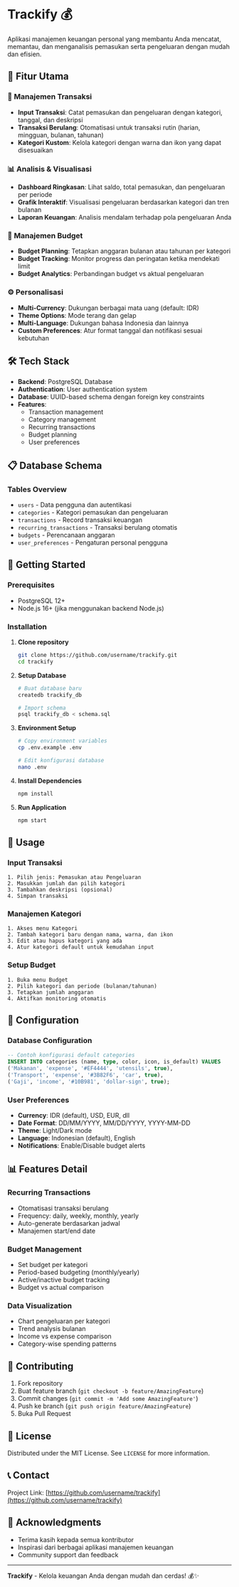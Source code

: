 # Trackify 💰

Aplikasi manajemen keuangan personal yang membantu Anda mencatat, memantau, dan menganalisis pemasukan serta pengeluaran dengan mudah dan efisien.

## 🚀 Fitur Utama

### 📝 Manajemen Transaksi
- **Input Transaksi**: Catat pemasukan dan pengeluaran dengan kategori, tanggal, dan deskripsi
- **Transaksi Berulang**: Otomatisasi untuk transaksi rutin (harian, mingguan, bulanan, tahunan)
- **Kategori Kustom**: Kelola kategori dengan warna dan ikon yang dapat disesuaikan

### 📊 Analisis & Visualisasi
- **Dashboard Ringkasan**: Lihat saldo, total pemasukan, dan pengeluaran per periode
- **Grafik Interaktif**: Visualisasi pengeluaran berdasarkan kategori dan tren bulanan
- **Laporan Keuangan**: Analisis mendalam terhadap pola pengeluaran Anda

### 💼 Manajemen Budget
- **Budget Planning**: Tetapkan anggaran bulanan atau tahunan per kategori
- **Budget Tracking**: Monitor progress dan peringatan ketika mendekati limit
- **Budget Analytics**: Perbandingan budget vs aktual pengeluaran

### ⚙️ Personalisasi
- **Multi-Currency**: Dukungan berbagai mata uang (default: IDR)
- **Theme Options**: Mode terang dan gelap
- **Multi-Language**: Dukungan bahasa Indonesia dan lainnya
- **Custom Preferences**: Atur format tanggal dan notifikasi sesuai kebutuhan

## 🛠️ Tech Stack

- **Backend**: PostgreSQL Database
- **Authentication**: User authentication system
- **Database**: UUID-based schema dengan foreign key constraints
- **Features**: 
  - Transaction management
  - Category management
  - Recurring transactions
  - Budget planning
  - User preferences

## 📋 Database Schema

### Tables Overview
- `users` - Data pengguna dan autentikasi
- `categories` - Kategori pemasukan dan pengeluaran
- `transactions` - Record transaksi keuangan
- `recurring_transactions` - Transaksi berulang otomatis
- `budgets` - Perencanaan anggaran
- `user_preferences` - Pengaturan personal pengguna

## 🚀 Getting Started

### Prerequisites
- PostgreSQL 12+
- Node.js 16+ (jika menggunakan backend Node.js)

### Installation

1. **Clone repository**
   ```bash
   git clone https://github.com/username/trackify.git
   cd trackify
   ```

2. **Setup Database**
   ```bash
   # Buat database baru
   createdb trackify_db
   
   # Import schema
   psql trackify_db < schema.sql
   ```

3. **Environment Setup**
   ```bash
   # Copy environment variables
   cp .env.example .env
   
   # Edit konfigurasi database
   nano .env
   ```

4. **Install Dependencies**
   ```bash
   npm install
   ```

5. **Run Application**
   ```bash
   npm start
   ```

## 📱 Usage

### Input Transaksi
```
1. Pilih jenis: Pemasukan atau Pengeluaran
2. Masukkan jumlah dan pilih kategori
3. Tambahkan deskripsi (opsional)
4. Simpan transaksi
```

### Manajemen Kategori
```
1. Akses menu Kategori
2. Tambah kategori baru dengan nama, warna, dan ikon
3. Edit atau hapus kategori yang ada
4. Atur kategori default untuk kemudahan input
```

### Setup Budget
```
1. Buka menu Budget
2. Pilih kategori dan periode (bulanan/tahunan)
3. Tetapkan jumlah anggaran
4. Aktifkan monitoring otomatis
```

## 🔧 Configuration

### Database Configuration
```sql
-- Contoh konfigurasi default categories
INSERT INTO categories (name, type, color, icon, is_default) VALUES
('Makanan', 'expense', '#EF4444', 'utensils', true),
('Transport', 'expense', '#3B82F6', 'car', true),
('Gaji', 'income', '#10B981', 'dollar-sign', true);
```

### User Preferences
- **Currency**: IDR (default), USD, EUR, dll
- **Date Format**: DD/MM/YYYY, MM/DD/YYYY, YYYY-MM-DD
- **Theme**: Light/Dark mode
- **Language**: Indonesian (default), English
- **Notifications**: Enable/Disable budget alerts

## 📊 Features Detail

### Recurring Transactions
- Otomatisasi transaksi berulang
- Frequency: daily, weekly, monthly, yearly
- Auto-generate berdasarkan jadwal
- Manajemen start/end date

### Budget Management
- Set budget per kategori
- Period-based budgeting (monthly/yearly)
- Active/inactive budget tracking
- Budget vs actual comparison

### Data Visualization
- Chart pengeluaran per kategori
- Trend analysis bulanan
- Income vs expense comparison
- Category-wise spending patterns

## 🤝 Contributing

1. Fork repository
2. Buat feature branch (`git checkout -b feature/AmazingFeature`)
3. Commit changes (`git commit -m 'Add some AmazingFeature'`)
4. Push ke branch (`git push origin feature/AmazingFeature`)
5. Buka Pull Request

## 📄 License

Distributed under the MIT License. See `LICENSE` for more information.

## 📞 Contact

Project Link: [https://github.com/username/trackify](https://github.com/username/trackify)

## 🙏 Acknowledgments

- Terima kasih kepada semua kontributor
- Inspirasi dari berbagai aplikasi manajemen keuangan
- Community support dan feedback

---

**Trackify** - Kelola keuangan Anda dengan mudah dan cerdas! 💰✨